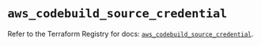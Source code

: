 # `aws_codebuild_source_credential`

Refer to the Terraform Registry for docs: [`aws_codebuild_source_credential`](https://registry.terraform.io/providers/hashicorp/aws/6.12.0/docs/resources/codebuild_source_credential).
